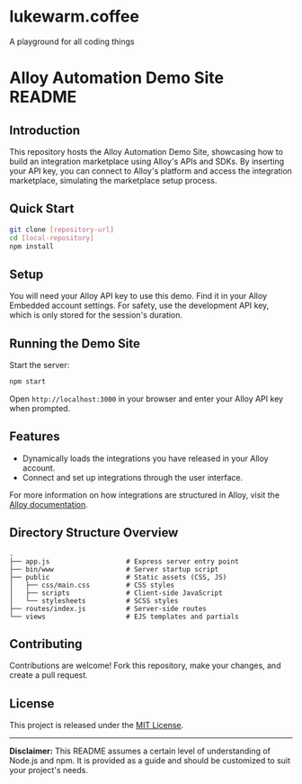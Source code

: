 # lukewarm.coffee
A playground for all coding things
# Alloy Automation Demo Site README

## Introduction

This repository hosts the Alloy Automation Demo Site, showcasing how to build an integration marketplace using Alloy's APIs and SDKs. By inserting your API key, you can connect to Alloy's platform and access the integration marketplace, simulating the marketplace setup process.

## Quick Start

```bash
git clone [repository-url]
cd [local-repository]
npm install
```

## Setup

You will need your Alloy API key to use this demo. Find it in your Alloy Embedded account settings. For safety, use the development API key, which is only stored for the session's duration.

## Running the Demo Site

Start the server:

```bash
npm start
```

Open `http://localhost:3000` in your browser and enter your Alloy API key when prompted.

## Features

- Dynamically loads the integrations you have released in your Alloy account.
- Connect and set up integrations through the user interface.

For more information on how integrations are structured in Alloy, visit the [Alloy documentation](https://docs.runalloy.com/docs/integrations).

## Directory Structure Overview

```
.
├── app.js                   # Express server entry point
├── bin/www                  # Server startup script
├── public                   # Static assets (CSS, JS)
│   ├── css/main.css         # CSS styles
│   ├── scripts              # Client-side JavaScript
│   └── stylesheets          # SCSS styles
├── routes/index.js          # Server-side routes
└── views                    # EJS templates and partials
```

## Contributing

Contributions are welcome! Fork this repository, make your changes, and create a pull request.

## License

This project is released under the [MIT License](LICENSE.md).

---

**Disclaimer:** This README assumes a certain level of understanding of Node.js and npm. It is provided as a guide and should be customized to suit your project's needs.
